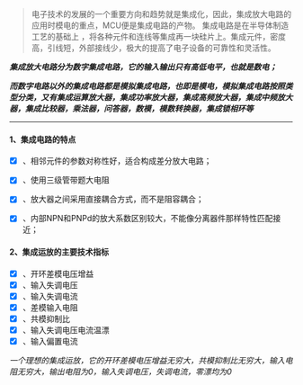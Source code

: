 >电子技术的发展的一个重要方向和趋势就是集成化，因此，集成放大电路的应用时模电的重点，MCU便是集成电路的产物。
>集成电路是在半导体制造工艺的基础上 ，将各种元件和连线等集成再一块硅片上。集成元件，密度高，引线短，外部接线少，极大的提高了电子设备的可靠性和灵活性。

**_集成放大电路分为数字集成电路，它的输入输出只有高低电平，也就是数电；_**

_**而数字电路以外的集成电路都是模拟集成电路，也即是模电，模拟集成电路按照类型分类，又有集成运算放大器，集成功率放大器，集成高频放大器，集成中频放大器，集成比较器，乘法器，问答器，数模，模数转换器，集成锁相环等**_


---

#### 1、集成电路的特点

- [x]   、相邻元件的参数对称性好，适合构成差分放大电路；
- [x]    、使用三级管带题大电阻
- [x]    、放大器之间采用直接耦合方式，而不是阻容耦合；
- [x]    、内部NPN和PNPd的放大系数区别较大，不能像分离器件那样特性匹配接近；


#### 2、集成运放的主要技术指标

- [x] 、开环差模电压增益
- [x] 、输入失调电压
- [x] 、输入失调电流
- [x] 、差模输入电阻
- [x] 、共模抑制比
- [x] 、输入失调电压电流温漂
- [x] 、输入偏置电流

_一个理想的集成运放，它的开环差模电压增益无穷大，共模抑制比无穷大，输入电阻无穷大，输出电阻为0，输入失调电压，失调电流，零漂均为0_


